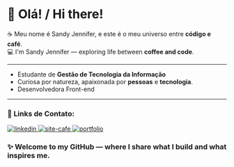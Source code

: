 # 👋 Olá! / Hi there!

☕ Meu nome é Sandy Jennifer, e este é o meu universo entre **código e café**.  
💻 I'm Sandy Jennifer — exploring life between **coffee and code**.

---

 - Estudante de **Gestão de Tecnologia da Informação**
 - Curiosa por natureza, apaixonada por **pessoas** e **tecnologia**.
 - Desenvolvedora Front-end

---

### 🔗 Links de Contato:

<div>
  <a href="https://www.linkedin.com/in/sandy-jennifer-da-silva-concei%C3%A7%C3%A3o-7103a91a1/" target="_blank">
    <img src="https://img.shields.io/badge/-LinkedIn-%232E7D32?style=for-the-badge&logo=linkedin&logoColor=white" alt="linkedin">
  </a>
   
   <a href="https://sandyjsilva.github.io/blog-cafe/" target="_blank">
    <img src="https://img.shields.io/badge/-Meu%20Site%20de%20Café-%234CAF50?style=for-the-badge&logo=coffee&logoColor=white" alt="site-cafe">
  </a>
   <a href="https://sandyjsilva.github.io/sjconceicao.dev/" target="_blank">
    <img src="https://img.shields.io/badge/-Portfólio-%2381C784?style=for-the-badge&logo=githubpages&logoColor=white" alt="portfolio">
  </a>
</div> 

### **✨ Welcome to my GitHub — where I share what I build and what inspires me.**


